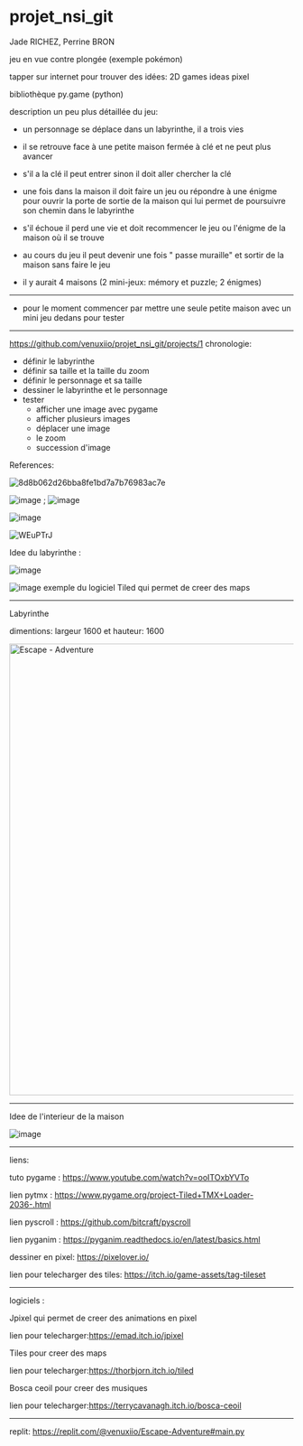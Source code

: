 # projet_nsi_git
Jade RICHEZ, Perrine BRON

jeu en vue contre plongée (exemple pokémon)

tapper sur internet pour trouver des idées: 2D games ideas pixel

bibliothèque py.game (python)

description un peu plus détaillée du jeu:

- un personnage se déplace dans un labyrinthe, il a trois vies

- il se retrouve face à une petite maison fermée à clé et ne peut plus avancer

- s'il a la clé il peut entrer sinon il doit aller chercher la clé

- une fois dans la maison il doit faire un jeu ou répondre à une énigme pour ouvrir la porte de sortie de la maison qui lui permet de poursuivre son chemin dans le labyrinthe

- s'il échoue il perd une vie et doit recommencer le jeu ou l'énigme de la maison où il se trouve

- au cours du jeu il peut devenir une fois " passe muraille" et sortir de la maison sans faire le jeu

- il y aurait 4 maisons (2 mini-jeux: mémory et puzzle; 2 énigmes)

______________________________________________________________________________________________________

- pour le moment commencer par mettre une seule petite maison avec un mini jeu dedans pour tester
______________________________________________________________________________________________________

https://github.com/venuxiio/projet_nsi_git/projects/1
chronologie:

- définir le labyrinthe 
- définir sa taille et la taille du zoom
- définir le personnage et sa taille 
- dessiner le labyrinthe et le personnage 
- tester
  - afficher une image avec pygame
  - afficher plusieurs images
  - déplacer une image 
  - le zoom
  - succession d'image


References:


![8d8b062d26bba8fe1bd7a7b76983ac7e](https://user-images.githubusercontent.com/95481660/148552243-fee52830-9433-40b3-838f-67121b02853e.gif)

![image](https://user-images.githubusercontent.com/95481694/145578967-6b2150a0-a88c-4151-9629-f9c089327240.png) ; ![image](https://user-images.githubusercontent.com/95481694/145579029-c0f4663f-897a-4eca-a8bb-c9506566b5ae.png)


![image](https://user-images.githubusercontent.com/95481694/145579738-15fb2a74-dddd-4c99-8c1e-bc3dc83667f2.png)

![WEuPTrJ](https://user-images.githubusercontent.com/95481660/146652467-96af5589-a964-4cbc-90c8-5040eda7c303.gif)


Idee du labyrinthe :

![image](https://user-images.githubusercontent.com/95481660/145583625-6f7a5aa6-5061-4b80-a770-b2a0c381d68c.png)

![image](https://user-images.githubusercontent.com/95481660/145786144-4e16f51e-8a48-4ebd-8952-1f184bff4e7f.png)
exemple du logiciel Tiled qui permet de creer des maps
______________________________________________________________________________________________________
Labyrinthe



dimentions: largeur 1600 et hauteur: 1600

<img width="800" alt="Escape - Adventure" src="https://user-images.githubusercontent.com/95481660/149009056-36351441-6281-4d1b-9ddb-3fb52ce06be9.png">

______________________________________________________________________________________________________
Idee de l'interieur de la maison

![image](https://user-images.githubusercontent.com/95481660/146652571-97f67b3b-8d09-480f-99ad-19896161a9be.png)




______________________________________________________________________________________________________
liens:

tuto pygame : https://www.youtube.com/watch?v=ooITOxbYVTo

lien pytmx : https://www.pygame.org/project-Tiled+TMX+Loader-2036-.html

lien pyscroll : https://github.com/bitcraft/pyscroll

lien pyganim : https://pyganim.readthedocs.io/en/latest/basics.html

dessiner en pixel: https://pixelover.io/

lien pour telecharger des tiles: https://itch.io/game-assets/tag-tileset

______________________________________________________________________________________________________
logiciels :

Jpixel qui permet de creer des animations en pixel

lien pour telecharger:https://emad.itch.io/jpixel

Tiles pour creer des maps

lien pour telecharger:https://thorbjorn.itch.io/tiled

Bosca ceoil pour creer des musiques 

lien pour telecharger:https://terrycavanagh.itch.io/bosca-ceoil

________________________________________________________________________________________________________

replit:
https://replit.com/@venuxiio/Escape-Adventure#main.py
